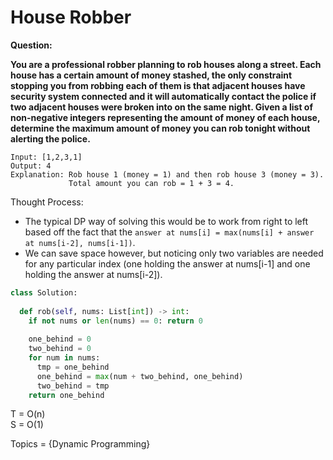 # House Robber

<b>Question:</b>

<b>
You are a professional robber planning to rob houses along a street. Each house has a certain amount of money stashed, the only constraint stopping you from robbing each of them is that adjacent houses have security system connected and it will automatically contact the police if two adjacent houses were broken into on the same night. Given a list of non-negative integers representing the amount of money of each house, determine the maximum amount of money you can rob tonight without alerting the police.
</b>

```
Input: [1,2,3,1]
Output: 4
Explanation: Rob house 1 (money = 1) and then rob house 3 (money = 3).
             Total amount you can rob = 1 + 3 = 4.
```

Thought Process: 
* The typical DP way of solving this would be to work from right to left based off the fact that the `answer at nums[i] = max(nums[i] + answer at nums[i-2], nums[i-1])`.
* We can save space however, but noticing only two variables are needed for any particular index (one holding the answer at nums[i-1] and one holding the answer at nums[i-2]).

```python
class Solution:
  
  def rob(self, nums: List[int]) -> int:
    if not nums or len(nums) == 0: return 0
    
    one_behind = 0
    two_behind = 0
    for num in nums:  
      tmp = one_behind
      one_behind = max(num + two_behind, one_behind)  
      two_behind = tmp
    return one_behind
```

T = O(n)  
S = O(1)   

Topics = {Dynamic Programming}
